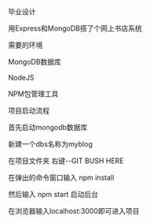 毕业设计

用Express和MongoDB搭了个网上书店系统


需要的环境

MongoDB数据库

NodeJS

NPM包管理工具



项目启动流程

首先启动mongodb数据库

新建一个dbs名称为myblog

在项目文件夹 右键--GIT BUSH HERE

在弹出的命令窗口输入 npm install

然后输入 npm start 启动后台

在浏览器输入localhost:3000即可进入项目

